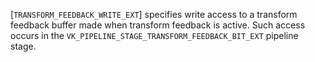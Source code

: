 [`TRANSFORM_FEEDBACK_WRITE_EXT`] specifies write access
to a transform feedback buffer made when transform feedback is active.
Such access occurs in the
`VK_PIPELINE_STAGE_TRANSFORM_FEEDBACK_BIT_EXT` pipeline stage.